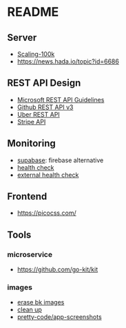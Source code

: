 README
========

## Server
- [Scaling-100k](https://alexpareto.com/scalability/systems/2020/02/03/scaling-100k.html)
- https://news.hada.io/topic?id=6686

## REST API Design 

- [Microsoft REST API Guidelines](https://github.com/Microsoft/api-guidelines/blob/master/Guidelines.md?fbclid=IwAR2-ljjeQVePNKb3NH17tn_famxPvINn89eHj8PUpvWa49GodNGTAYNlDW4#91-item-keys)
- [Github REST API v3](https://developer.github.com/v3/)
- [Uber REST API](https://developer.uber.com/docs/riders/references/api)
- [Stripe API](https://stripe.com/docs/api)


## Monitoring
- [supabase](https://github.com/supabase/supabase): firebase alternative 
- [health check](https://github.com/TwiN/gatus)
- [external health check](https://assertible.com)

## Frontend 
- https://picocss.com/


## Tools 

### microservice
- https://github.com/go-kit/kit

### images
- [erase bk images](https://www.erase.bg/en/)
- [clean up](https://cleanup.pictures/)
- [pretty-code/app-screenshots](https://notes.aliciasykes.com/40473/generate-pretty-code-app-screenshots)
